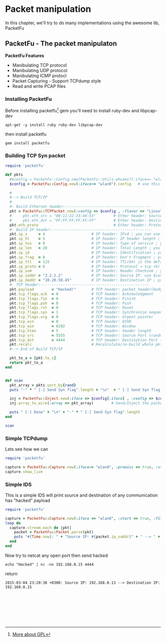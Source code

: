 # Packet manipulation
In this chapter, we'll try to do many implementations using the awesome lib, PacketFu


## PacketFu - The packet manipulaton

**PacketFu Features**
* Manibulating TCP protocol
* Manibulating UDP protocol
* Manibulating ICMP protocl
* Packet Capturing - Support TCPdump style
* Read and write PCAP files


### Installing PacketFu
Before installing packetfu[^1] gem you'll need to install ruby-dev and libpcap-dev
```
apt-get -y install ruby ruby-dev libpcap-dev
```

then install packetfu
```
gem install packetfu
```
### Building TCP Syn packet

```ruby
require 'packetfu'

def pkts
  #$config = PacketFu::Config.new(PacketFu::Utils.whoami?(:iface=> "wlan0")).config 	# set interface
  $config = PacketFu::Config.new(:iface=> "wlan0").config   # use this line instead of above if you face `whoami?': uninitialized constant PacketFu::Capture (NameError)

  #
  #--> Build TCP/IP
  #
  #- Build Ethernet header:---------------------------------------
  pkt = PacketFu::TCPPacket.new(:config => $config , :flavor => "Linux")    # IP header
  #     pkt.eth_src = "00:11:22:33:44:55"        # Ether header: Source MAC ; you can use: pkt.eth_header.eth_src
  #     pkt.eth_dst = "FF:FF:FF:FF:FF:FF"        # Ether header: Destination MAC ; you can use: pkt.eth_header.eth_dst
  pkt.eth_proto                                  # Ether header: Protocol ; you can use: pkt.eth_header.eth_proto
  #- Build IP header:---------------------------------------------
  pkt.ip_v     = 4                     # IP header: IPv4 ; you can use: pkt.ip_header.ip_v
  pkt.ip_hl    = 5                     # IP header: IP header length ; you can use: pkt.ip_header.ip_hl
  pkt.ip_tos   = 0                     # IP header: Type of service ; you can use: pkt.ip_header.ip_tos
  pkt.ip_len   = 20                    # IP header: Total Length ; you can use: pkt.ip_header.ip_len
  pkt.ip_id                            # IP header: Identification ; you can use: pkt.ip_header.ip_id
  pkt.ip_frag  = 0                     # IP header: Don't Fragment ; you can use: pkt.ip_header.ip_frag
  pkt.ip_ttl   = 115                   # IP header: TTL(64) is the default ; you can use: pkt.ip_header.ip_ttl
  pkt.ip_proto = 6                     # IP header: Protocol = tcp (6) ; you can use: pkt.ip_header.ip_proto
  pkt.ip_sum						   # IP header: Header Checksum ; you can use: pkt.ip_header.ip_sum
  pkt.ip_saddr = "2.2.2.2"             # IP header: Source IP. use $config[:ip_saddr] if you want your real IP ; you can use: pkt.ip_header.ip_saddr
  pkt.ip_daddr = "10.20.50.45"         # IP header: Destination IP ; you can use: pkt.ip_header.ip_daddr
  #- TCP header:-------------------------------------------------
  pkt.payload        = "Hacked!"       # TCP header: packet header(body)
  pkt.tcp_flags.ack  = 0               # TCP header: Acknowledgment
  pkt.tcp_flags.fin  = 0               # TCP header: Finish
  pkt.tcp_flags.psh  = 0               # TCP header: Push
  pkt.tcp_flags.rst  = 0               # TCP header: Reset
  pkt.tcp_flags.syn  = 1               # TCP header: Synchronize sequence numbers
  pkt.tcp_flags.urg  = 0               # TCP header: Urgent pointer
  pkt.tcp_ecn        = 0               # TCP header: ECHO
  pkt.tcp_win        = 8192            # TCP header: Window
  pkt.tcp_hlen       = 5               # TCP header: header length
  pkt.tcp_src        = 5555            # TCP header: Source Port (random is the default )
  pkt.tcp_dst        = 4444            # TCP header: Destination Port (make it random/range for general scanning)
  pkt.recalc                           # Recalculate/re-build whole pkt (should be at the end)
  #--> End of Build TCP/IP

  pkt_to_a = [pkt.to_s]
  return pkt_to_a
end


def scan
  pkt_array = pkts.sort_by{rand}
  puts "-" * " [-] Send Syn flag".length + "\n"  + " [-] Send Syn flag " + "\n"

  inj = PacketFu::Inject.new(:iface => $config[:iface] , :config => $config, :promisc => false)
  inj.array_to_wire(:array => pkt_array)		# Send/Inject the packet through connection

  puts " [-] Done" + "\n" + "-" * " [-] Send Syn flag".length
end

scan
```


### Simple TCPdump
Lets see how we can
```ruby
require 'packetfu'

capture = PacketFu::Capture.new(:iface=> "wlan0", :promisc => true, :start => true)
capture.show_live
```


### Simple IDS
This is a simple IDS will print source and destination of any communication has "hacked" payload
```ruby
require 'packetfu'

capture = PacketFu::Capture.new(:iface => "wlan0", :start => true, :filter => "ip")
loop do
  capture.stream.each do |pkt|
    packet = PacketFu::Packet.parse(pkt)
    puts "#{Time.now}: " + "Source IP: #{packet.ip_saddr}" + " --> " + "Destination IP: #{packet.ip_daddr}" if packet.payload =~ /hacked/i
  end
end
```
Now try to netcat any open port then send hacked
```
echo "Hacked" | nc -nv 192.168.0.15 4444
```
return
```
2015-03-04 23:20:38 +0300: Source IP: 192.168.0.13 --> Destination IP: 192.168.0.15
```

<br><br><br>
---
[^1]: [More about GPL](https://github.com/packetfu/packetfu)
